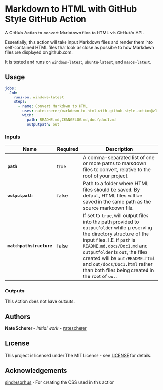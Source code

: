 # Markdown to HTML with GitHub Style GitHub Action

<!--START_SECTION:description-->
A GitHub Action to convert Markdown files to HTML via GitHub's API.
<!--START_SECTION:description-->

Essentially, this action will take input Markdown files and render them into self-contained HTML files that look as close as possible to how Markdown files are displayed on github.com.

It is tested and runs on `windows-latest`, `ubuntu-latest`, and `macos-latest`.

## Usage

```yaml
jobs:
  Job:
    runs-on: windows-latest
    steps:
      - name: Convert Markdown to HTML
        uses: natescherer/markdown-to-html-with-github-style-action@v1
        with:
          path: README.md,CHANGELOG.md,docs\doc1.md
          outputpath: out
```

### Inputs

<!--(inputs-start)-->

| Name | Required | Description
|-|-|-|
| **`path`** | true | A comma-separated list of one or more paths to markdown files to convert, relative to the root of your project.
| **`outputpath`** | false | Path to a folder where HTML files should be saved. By default, HTML files will be saved in the same path as the source markdown file.
| **`matchpathstructure`** | false | If set to `true`, will output files into the path provided to `outputfolder` while preserving the directory structure of the input files. I.E. if `path` is `README.md,docs/Doc1.md` and `outputfolder` is `out`, the files created will be `out/README.html` and `out/docs/Doc1.html` rather than both files being created in the root of `out`.

<!--(inputs-end)-->

### Outputs

<!--(outputs-start)-->

This Action does not have outputs.

<!--(outputs-end)-->

## Authors

**Nate Scherer** - *Initial work* - [natescherer](https://github.com/natescherer)

## License

This project is licensed under The MIT License - see [LICENSE](LICENSE) for details.

## Acknowledgements

[sindresorhus](https://github.com/sindresorhus/github-markdown-css) - For creating the CSS used in this action
